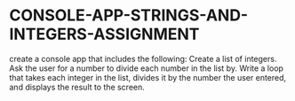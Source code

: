 # CONSOLE-APP-STRINGS-AND-INTEGERS-ASSIGNMENT
create a console app that includes the following: Create a list of integers. Ask the user for a number to divide each number in the list by. Write a loop that takes each integer in the list, divides it by the number the user entered, and displays the result to the screen.
